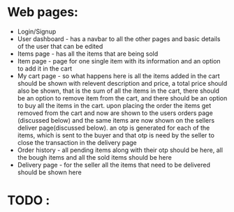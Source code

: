 # Web pages:
 -  Login/Signup
 -  User dashboard - has a navbar to all the other pages and basic details of the user that can be edited
 -  Items page - has all the items that are being sold
 -  Item page - page for one single item with its information and an option to add it in the cart
 -  My cart page - so what happens here is all the items added in the cart should be shown with relevent description and price, a total price should also be shown, that is the sum of all the items in the cart, there should be an option to remove item from the cart, and there should be an option to buy all the items in the cart. upon placing the order the items get removed from the cart and now are shown to the users orders page (discussed below) and the same items are now shown on the sellers deliver page(discussed below). an otp is generated for each of the items, which is sent to the buyer and that otp is need by the seller to close the transaction in the delivery page
 - Order history -  all pending items along with their otp should be here, all the bough items and all the sold items should be here
 - Delivery page - for the seller all the items that need to be delivered should be shown here


# TODO :


